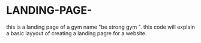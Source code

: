 # LANDING-PAGE-
this is a landing page of a gym name "be strong gym ". this code will explain a basic layyout of creating a landing pagre for a website.
